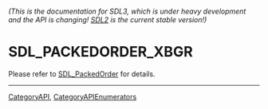 ###### (This is the documentation for SDL3, which is under heavy development and the API is changing! [SDL2](https://wiki.libsdl.org/SDL2/) is the current stable version!)
# SDL_PACKEDORDER_XBGR

Please refer to [SDL_PackedOrder](SDL_PackedOrder) for details.

----
[CategoryAPI](CategoryAPI), [CategoryAPIEnumerators](CategoryAPIEnumerators)

